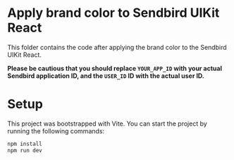 # Apply brand color to Sendbird UIKit React

This folder contains the code after applying the brand color to the Sendbird UIKit React.

**Please be cautious that you should replace `YOUR_APP_ID` with your actual Sendbird application ID,
and the `USER_ID` ID with the actual user ID.**

# Setup
This project was bootstrapped with Vite.
You can start the project by running the following commands:
```bash
npm install
npm run dev
```
